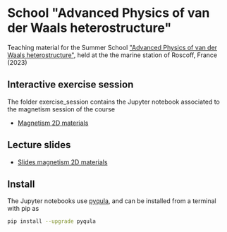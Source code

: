 # School "Advanced Physics of van der Waals heterostructure"
Teaching material for the Summer School ["Advanced Physics of van der Waals heterostructure"](https://school-2d-vdw.sciencesconf.org/), held at the the marine station of Roscoff, France (2023)

## Interactive exercise session
The folder exercise_session contains the Jupyter notebook associated to the magnetism session of the course
- [Magnetism 2D materials](https://github.com/joselado/roscoff_summer_school_2023/tree/main/exercise_session)

## Lecture slides
- [Slides magnetism 2D materials](https://github.com/joselado/roscoff_summer_school_2023/tree/main/lecture_slides)

## Install
The Jupyter notebooks use [pyqula](https://github.com/joselado/pyqula), and can be installed from a terminal with pip as

```bash
pip install --upgrade pyqula
```


